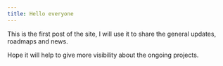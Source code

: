 ```yaml
---
title: Hello everyone
---
```


This is the first post of the site, I will use it to share the general updates, roadmaps and news.

Hope it will help to give more visibility about the ongoing projects.
